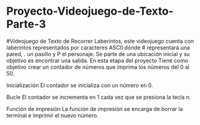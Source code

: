 # Proyecto-Videojuego-de-Texto-Parte-3
#Videojuego de Texto de Recorrer Laberintos, este videojuego cuenta con laberintos representados por caracteres ASCII dónde # representará una pared, . un pasillo y P el personaje. 
Se parte de una ubicación inicial y su objetivo es encontrar una salida.
En esta etapa del proyecto Tiene como objetivo crear un contador de números que imprima los números del 0 al 50.

Inicialización
El contador se inicializa con un número en 0.

Bucle
El contador se incrementa en 1 cada vez que se presiona la tecla n.

Función de impresión
La función de impresión se encarga de borrar la terminal e imprimir el nuevo número.
